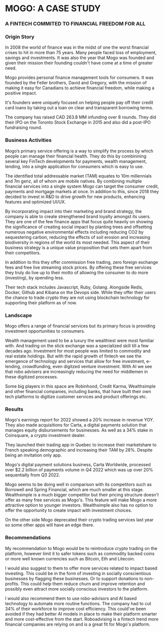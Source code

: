 # MOGO: A CASE STUDY 
### A FINTECH COMMITED TO  FINANCIAL FREEDOM FOR ALL 


### **Origin Story** 


In 2008 the world of finance was in the midst of one the worst financial crises to hit in more than 75 years. Many people faced loss of employment, savings and investments. It was also the year that Mogo was founded and given their mission their founding couldn't have come at a time of greater need. 

Mogo provides personal finance management tools for consumers. It was founded by the Feller brothers, David and Gregory, with the mission of making it easy for Canadians to achieve financial freedom, while making a positive impact. 

It's founders were uniquely focused on helping people pay off their credit card loans by taking out a loan on clear and transparent borrowing terms. 

The company has raised CAD 263.8 MM infunding over 8 rounds. They did their IPO on the Toronto Stock Exchange in 2015 and also did a post-IPO fundraising round. 

### **Business Activities**

Mogo’s primary service offering is a way to simplify the process by which people can manage their financial health. They do this by combinining several key FinTech developments for payments, wealth management, lending, into a
single application for consumers which is easy to use. 

The identified total addressable market (TAM) equates to 10m millennials and 7m genz, all of whom are mobile natives. By combining multiple financial services into a single system Mogo can target the consumer credit, payments and mortgage markets at once. In addition to this, since 2018 they decided to invest in R&D to drive growth for new products, enhancing features and optimized UI/UX.

By incorporating impact into their marketing and brand strategy, the company is able to create strengthened brand loyalty amongst its users. They are one of the few finance apps that focus quite heavily on showing the significance of creating social impact by planting trees and offsetting numerous negative environmental effects including reducing CO2 by sequestering carbon, reducing the effects of soil erosion and increasing biodiversity in regions of the world its most needed. This aspect of their business strategy is a unique value proposition that sets them apart from their competitors.

In addition to this they offer commission free trading, zero foreign exchange fees and free live streaming stock prices. By offering these free services they truly do live up to their motto of allowing the consumer to do more (investing), by spending less.

Their tech stack includes Javascript, Ruby, Golang. Alongside Redis, Docker, Github and Kibana on the Devops side. While they offer their users the chance to trade crypto they are not using blockchain technology for supporting their platform as of now. 

### **Landscape**

Mogo offers a range of financial services but its primary focus is providing investment opportunities to consumers.

Wealth management used to be a luxury the wealthiest were most familiar with. And trading on the stick exchange was a specialized skill till a few decades ago. Investment for most people was limited to commodity and real estate holdings. But with the rapid growth of fintech we see the emergence of technology and services that allow for free investment, e-lending, crowdfunding, even digitzed venture investment. With AI we see that robo advisers are increasingly reducing the need for middlemen in these digitized processes.

Some big players in this space are Robinhood, Credit Karma, Wealthsimple and other financial companies, including banks, that have built their own tech platforms to digitize customer services and product offerings etc.

### **Results**

Mogo's earnings report for 2022 showed a 20% increase in revenue YOY. They also made acquisitions for Carta, a digital payments solution that manages equity disbursements for businesses. As well as a 34% stake in Coinsquare, a crypto investment dealer.

They launched their trading app in Quebec to increase their marketshare to French speaking demographic and increasing their TAM by 28%. Despite being an invitation only app.

Mogo's digital payment solutions business, Carta Worldwide, processed over $2.2 billion of payments volume in Q4 2022 which was up over 20% sequentially from Q3 2022.

Mogo seems to be doing well in comparison with its competitors such as Borrowell and Spring Financial, which are much smaller at this stage. Wealthsimple is a much bigger competitor but their pricing structure doesn't offer as many free services as Mogo's. This feature will make Mogo a more attractive option to younger investors. Wealthsimple also has no option to offer the opportunity to create impact with investment choices. 

On the other side Mogo deprecated their crypto trading services last year so some other apps will have an edge there. 

### **Recommendations**

My recommendation to Mogo would be to reintroduce crypto trading on the platform, however limit it to safer tokens such as commodity backed coins or more well known currencies such as Bitcoin, Eth and Litecoin. 

I would also suggest to them to offer more services related to impact based investing. This could be in the form of investing in socially conscientious businesses by flagging these businesses. Or to support donations to non-profits. This could help them reduce churn and improve retention and possibly even attract more socially conscious investors to the platform.

I would also recommend them to use robo-advisors and AI based technology to automate more routine functions. The company had to cut 34% of their workforce to improve cost efficiency. This could've been avoided if they had better AI models in place to make their platform smarter and more cost-effective from the start. Roboadvising is a fintech trend more financial companies are relying on and is a great fit for Mogo's platform.












